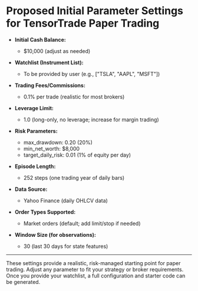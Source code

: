 # Proposed Initial Parameter Settings for TensorTrade Paper Trading

- **Initial Cash Balance:**
  - $10,000 (adjust as needed)

- **Watchlist (Instrument List):**
  - To be provided by user (e.g., ["TSLA", "AAPL", "MSFT"])

- **Trading Fees/Commissions:**
  - 0.1% per trade (realistic for most brokers)

- **Leverage Limit:**
  - 1.0 (long-only, no leverage; increase for margin trading)

- **Risk Parameters:**
  - max_drawdown: 0.20 (20%)
  - min_net_worth: $8,000
  - target_daily_risk: 0.01 (1% of equity per day)

- **Episode Length:**
  - 252 steps (one trading year of daily bars)

- **Data Source:**
  - Yahoo Finance (daily OHLCV data)

- **Order Types Supported:**
  - Market orders (default; add limit/stop if needed)

- **Window Size (for observations):**
  - 30 (last 30 days for state features)

---

These settings provide a realistic, risk-managed starting point for paper trading. Adjust any parameter to fit your strategy or broker requirements. Once you provide your watchlist, a full configuration and starter code can be generated.
